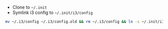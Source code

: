 * Clone to `~/.init`
* Symlink i3 config to `~/.init/i3/config`
```bash
mv ~/.i3/config ~/.i3/config.old && rm ~/.i3/config && ln -s ~/.init/i3/config ~/.i3/config
```
